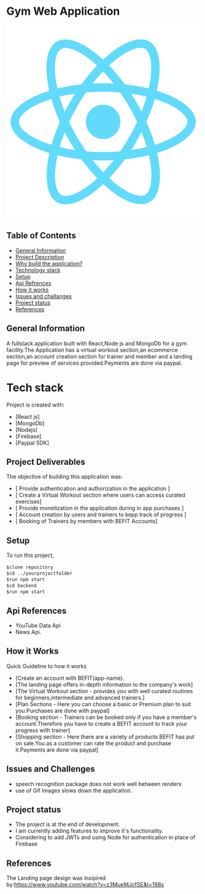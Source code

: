 # Gym Web Application
![Banner Image For Gym web application](/public/logo512.png)


## Table of Contents
* [General Information](#general-info)
* [Project Description](#project-decsription)
* [Why build the application?](#Objective)
* [Technology stack](#tech-stack)
* [Setup](#setup)
* [Api Refrences](#api-refrences)
* [How it works](#how-it-works)
* [Issues and challanges](#issues)
* [Project status](#project-status)
* [References](#references)

## General Information
A fullstack application built with React,Node js and MongoDb for a gym facility.The Application has a virtual workout section,an ecommerce section,an account creation section for trainer and member and a landing page for preview of services provided.Payments are done via paypal.
# Tech stack
Project is created with:
* [React js]
* [MongoDb]
* [Nodejs]
* [Firebase]
* [Paypal SDK]
## Project Deliverables
 The objective of building this application was:
  * [ Provide authentication and authorization in the application ]
  * [ Create a Virtual Workout section where users can access curated exercises]
  * [ Provide monetization in the application during in app purchases ]
  * [ Account creation by users and trainers to kepp track of progress ]
  * [ Booking of Trainers by members with BEFIT Accounts]
## Setup
To run this project,
```
$clone repository
$cd ../yourprojectfolder
$run npm start
$cd backend
$run npm start

```
## Api References
* YouTube Data Api
* News Api.
## How it Works
Quick Guideline to how it works
* [Create an account with BEFIT(app-name).
* [The landing page offers in-depth information to the company's work]
* [The Virtual Workout section - provides you with well curated routines for beginners,intermediate and advanced trainers.]
* [Plan Sections - Here you can choose a basic or Premium plan to suit you.Purchases are done with paypal]
* [Booking section - Trainers can be booked only if you have a member's account.Therefore you have to create a BEFIT account to track your progress with trainer]
* [Shopping section - Here there are a variety of products BEFIT has put on sale.You as a customer can rate the product and purchase it.Payments are done via paypal]
## Issues and Challenges
* speech recognition package does not work well between renders
* use of Gif Images slows down the application.
## Project status
* The project is at the end of development.
* I am currently adding features to improve it's functionality.
* Considering to add JWTs and using Node for authentication in place of Firebase
## References
The Landing page design was insipired by:https://www.youtube.com/watch?v=z3MueMJcfSE&t=198s
